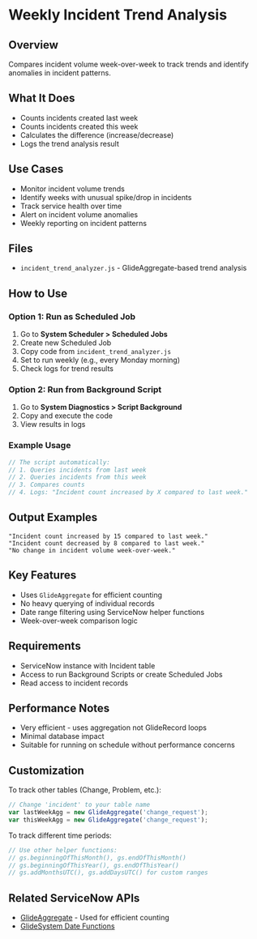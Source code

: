 # Weekly Incident Trend Analysis

## Overview
Compares incident volume week-over-week to track trends and identify anomalies in incident patterns.

## What It Does
- Counts incidents created last week
- Counts incidents created this week
- Calculates the difference (increase/decrease)
- Logs the trend analysis result

## Use Cases
- Monitor incident volume trends
- Identify weeks with unusual spike/drop in incidents
- Track service health over time
- Alert on incident volume anomalies
- Weekly reporting on incident patterns

## Files
- `incident_trend_analyzer.js` - GlideAggregate-based trend analysis

## How to Use

### Option 1: Run as Scheduled Job
1. Go to **System Scheduler > Scheduled Jobs**
2. Create new Scheduled Job
3. Copy code from `incident_trend_analyzer.js`
4. Set to run weekly (e.g., every Monday morning)
5. Check logs for trend results

### Option 2: Run from Background Script
1. Go to **System Diagnostics > Script Background**
2. Copy and execute the code
3. View results in logs

### Example Usage
```javascript
// The script automatically:
// 1. Queries incidents from last week
// 2. Queries incidents from this week
// 3. Compares counts
// 4. Logs: "Incident count increased by X compared to last week."
```

## Output Examples
```
"Incident count increased by 15 compared to last week."
"Incident count decreased by 8 compared to last week."
"No change in incident volume week-over-week."
```

## Key Features
- Uses `GlideAggregate` for efficient counting
- No heavy querying of individual records
- Date range filtering using ServiceNow helper functions
- Week-over-week comparison logic

## Requirements
- ServiceNow instance with Incident table
- Access to run Background Scripts or create Scheduled Jobs
- Read access to incident records

## Performance Notes
- Very efficient - uses aggregation not GlideRecord loops
- Minimal database impact
- Suitable for running on schedule without performance concerns

## Customization
To track other tables (Change, Problem, etc.):
```javascript
// Change 'incident' to your table name
var lastWeekAgg = new GlideAggregate('change_request');
var thisWeekAgg = new GlideAggregate('change_request');
```

To track different time periods:
```javascript
// Use other helper functions:
// gs.beginningOfThisMonth(), gs.endOfThisMonth()
// gs.beginningOfThisYear(), gs.endOfThisYear()
// gs.addMonthsUTC(), gs.addDaysUTC() for custom ranges
```

## Related ServiceNow APIs
- [GlideAggregate](https://docs.servicenow.com/bundle/sandiego-application-development/page/app-store/dev_apps/concept/c_UsingGlideAggregate.html) - Used for efficient counting
- [GlideSystem Date Functions](https://docs.servicenow.com/bundle/sandiego-application-development/page/app-store/dev_apps/concept/c_SystemDateFunctions.html)
